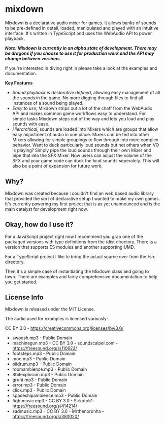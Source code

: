 # mixdown
Mixdown is a declarative audio mixer for games. It allows banks of sounds to be pre-defined in detail, loaded, manipulated and played with an intuitive interface. It's written in TypeScript and uses the WebAudio API to power playback.

**_Note: Mixdown is currently in an alpha state of development. There may be dragons if you choose to use it for production work and the API may change between versions._**

If you're interested in diving right in please take a look at the examples and documentation.

**Key Features**
* *Sound playback is declarative defined*, allowing easy management of all the sounds in the game. No more digging through files to find all instances of a sound being played.
* *Easy to use*, Mixdown strips out a lot of the chaff from the WebAudio API and makes common game workflows easy to understand. For simple tasks Mixdown steps out of the way and lets you load and play sounds with ease.
* *Hierarchical*, sounds are loaded into Mixers which are groups that allow easy adjustment of audio in one place. Mixers can be fed into other Mixers allowing for simple groupings to flow through into more complex behavior. Want to duck particularly loud sounds but not others when VO is playing? Simply pipe the loud sounds through their own Mixer and pipe that into the SFX Mixer. Now users can adjust the volume of the SFX and your game code can duck the loud sounds seperately. This will also be a point of expansion for future work.

## Why?
Mixdown was created because I couldn't find an web based audio library that provided the sort of declarative setup I wanted to make my own games. It's currently powering my first project that is as yet unannounced and is the main catalyst for development right now.

## Okay, how do I use it?
For a JavaScript project right now I recommend you grab one of the packaged versions with type definitions from the /dist directory. There is a version that supports ES modules and another supporting UMD.

For a TypeScript project I like to bring the actual source over from the /src directory.

Then it's a simple case of instantiating the Mixdown class and going to town. There are examples and fairly comprehensive documentation to help you get started.

## License Info
Mixdown is released under the MIT License.

The audio used for examples is licensed variously:

CC BY 3.0 - https://creativecommons.org/licenses/by/3.0/

* swoosh.mp3 - Public Domain
* machinegun.mp3 - CC BY 3.0 - soundscalpel.com - https://freesound.org/s/110622/
* footsteps.mp3 - Public Domain
* moo.mp3 - Public Domain
* oildrum.mp3 - Public Domain
* roomambience.mp3 - Public Domain
* 8bitexplosion.mp3 - Public Domain
* grunt.mp3 - Public Domain
* error.mp3 - Public Domain
* click.mp3 - Public Domain
* spaceshipambience.mp3 - Public Domain
* fightmusic.mp3 - CC BY 3.0 - Sirkoto51- https://freesound.org/s/414214/
* sadmusic.mp3 - CC BY 3.0 - Mrthenoronha - https://freesound.org/s/380020/
